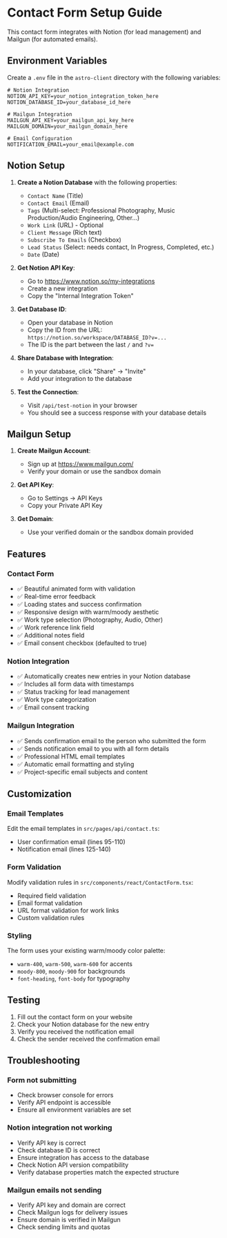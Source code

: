# Contact Form Setup Guide

This contact form integrates with Notion (for lead management) and Mailgun (for automated emails).

## Environment Variables

Create a `.env` file in the `astro-client` directory with the following variables:

```env
# Notion Integration
NOTION_API_KEY=your_notion_integration_token_here
NOTION_DATABASE_ID=your_database_id_here

# Mailgun Integration
MAILGUN_API_KEY=your_mailgun_api_key_here
MAILGUN_DOMAIN=your_mailgun_domain_here

# Email Configuration
NOTIFICATION_EMAIL=your_email@example.com
```

## Notion Setup

1. **Create a Notion Database** with the following properties:

   - `Contact Name` (Title)
   - `Contact Email` (Email)
   - `Tags` (Multi-select: Professional Photography, Music Production/Audio Engineering, Other...)
   - `Work Link` (URL) - Optional
   - `Client Message` (Rich text)
   - `Subscribe To Emails` (Checkbox)
   - `Lead Status` (Select: needs contact, In Progress, Completed, etc.)
   - `Date` (Date)

2. **Get Notion API Key**:

   - Go to https://www.notion.so/my-integrations
   - Create a new integration
   - Copy the "Internal Integration Token"

3. **Get Database ID**:

   - Open your database in Notion
   - Copy the ID from the URL: `https://notion.so/workspace/DATABASE_ID?v=...`
   - The ID is the part between the last `/` and `?v=`

4. **Share Database with Integration**:

   - In your database, click "Share" → "Invite"
   - Add your integration to the database

5. **Test the Connection**:
   - Visit `/api/test-notion` in your browser
   - You should see a success response with your database details

## Mailgun Setup

1. **Create Mailgun Account**:

   - Sign up at https://www.mailgun.com/
   - Verify your domain or use the sandbox domain

2. **Get API Key**:

   - Go to Settings → API Keys
   - Copy your Private API Key

3. **Get Domain**:
   - Use your verified domain or the sandbox domain provided

## Features

### Contact Form

- ✅ Beautiful animated form with validation
- ✅ Real-time error feedback
- ✅ Loading states and success confirmation
- ✅ Responsive design with warm/moody aesthetic
- ✅ Work type selection (Photography, Audio, Other)
- ✅ Work reference link field
- ✅ Additional notes field
- ✅ Email consent checkbox (defaulted to true)

### Notion Integration

- ✅ Automatically creates new entries in your Notion database
- ✅ Includes all form data with timestamps
- ✅ Status tracking for lead management
- ✅ Work type categorization
- ✅ Email consent tracking

### Mailgun Integration

- ✅ Sends confirmation email to the person who submitted the form
- ✅ Sends notification email to you with all form details
- ✅ Professional HTML email templates
- ✅ Automatic email formatting and styling
- ✅ Project-specific email subjects and content

## Customization

### Email Templates

Edit the email templates in `src/pages/api/contact.ts`:

- User confirmation email (lines 95-110)
- Notification email (lines 125-140)

### Form Validation

Modify validation rules in `src/components/react/ContactForm.tsx`:

- Required field validation
- Email format validation
- URL format validation for work links
- Custom validation rules

### Styling

The form uses your existing warm/moody color palette:

- `warm-400`, `warm-500`, `warm-600` for accents
- `moody-800`, `moody-900` for backgrounds
- `font-heading`, `font-body` for typography

## Testing

1. Fill out the contact form on your website
2. Check your Notion database for the new entry
3. Verify you received the notification email
4. Check the sender received the confirmation email

## Troubleshooting

### Form not submitting

- Check browser console for errors
- Verify API endpoint is accessible
- Ensure all environment variables are set

### Notion integration not working

- Verify API key is correct
- Check database ID is correct
- Ensure integration has access to the database
- Check Notion API version compatibility
- Verify database properties match the expected structure

### Mailgun emails not sending

- Verify API key and domain are correct
- Check Mailgun logs for delivery issues
- Ensure domain is verified in Mailgun
- Check sending limits and quotas
